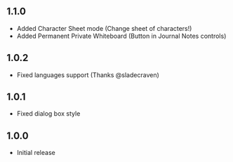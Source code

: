 ## 1.1.0
* Added Character Sheet mode (Change sheet of characters!)
* Added Permanent Private Whiteboard (Button in Journal Notes controls)

## 1.0.2
* Fixed languages support (Thanks @sladecraven)

## 1.0.1
* Fixed dialog box style

## 1.0.0
* Initial release